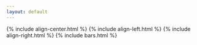 ```yaml
---
layout: default
---
```


{% include align-center.html %}
{% include align-left.html %}
{% include align-right.html %}
{% include bars.html %}
